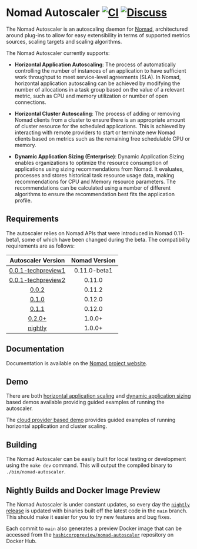# Nomad Autoscaler [![CI](https://github.com/hashicorp/nomad-autoscaler/actions/workflows/ci.yaml/badge.svg)](https://github.com/hashicorp/nomad-autoscaler/actions/workflows/ci.yaml) [![Discuss](https://img.shields.io/badge/discuss-nomad-00BC7F?style=flat)](https://discuss.hashicorp.com/c/nomad)

The Nomad Autoscaler is an autoscaling daemon for [Nomad](https://nomadproject.io/),
architectured around plug-ins to allow for easy extensibility in terms of supported metrics sources,
scaling targets and scaling algorithms.

The Nomad Autoscaler currently supports:
* **Horizontal Application Autoscaling**: The process of automatically controlling the number of
instances of an application to have sufficient work throughput to meet service-level agreements (SLA).
In Nomad, horizontal application autoscaling can be achieved by modifying the number of allocations
in a task group based on the value of a relevant metric, such as CPU and memory utilization or number
of open connections.

* **Horizontal Cluster Autoscaling**: The process of adding or removing Nomad clients from a cluster
to ensure there is an appropriate amount of cluster resource for the scheduled applications. This is
achieved by interacting with remote providers to start or terminate new Nomad clients based on metrics
such as the remaining free schedulable CPU or memory.

* **Dynamic Application Sizing (Enterprise)**: Dynamic Application Sizing enables organizations to
optimize the resource consumption of applications using sizing recommendations from Nomad. It
evaluates, processes and stores historical task resource usage data, making recommendations for CPU
and Memory resource parameters. The recommendations can be calculated using a number of different
algorithms to ensure the recommendation best fits the application profile.

## Requirements

The autoscaler relies on Nomad APIs that were introduced in Nomad 0.11-beta1, some of which have been changed during the beta.
The compatibility requirements are as follows:

|                                     Autoscaler Version                                    | Nomad Version |
|:-----------------------------------------------------------------------------------------:|:-------------:|
| [0.0.1-techpreview1](https://releases.hashicorp.com/nomad-autoscaler/0.0.1-techpreview1/) | 0.11.0-beta1  |
| [0.0.1-techpreview2](https://releases.hashicorp.com/nomad-autoscaler/0.0.1-techpreview2/) |    0.11.0     |
| [0.0.2](https://releases.hashicorp.com/nomad-autoscaler/0.0.2/)                           |    0.11.2     |
| [0.1.0](https://releases.hashicorp.com/nomad-autoscaler/0.1.0/)                           |    0.12.0     |
| [0.1.1](https://releases.hashicorp.com/nomad-autoscaler/0.1.1/)                           |    0.12.0     |
| [0.2.0+](https://releases.hashicorp.com/nomad-autoscaler/0.2.0/)                          |    1.0.0+     |
| [nightly](https://github.com/hashicorp/nomad-autoscaler/releases/tag/nightly)             |    1.0.0+     |

## Documentation

Documentation is available on the [Nomad project website](https://www.nomadproject.io/docs/autoscaling).

## Demo

There are both [horizontal application scaling](https://github.com/hashicorp/nomad-autoscaler-demos/tree/main/vagrant/horizontal-app-scaling) and
[dynamic application sizing](https://github.com/hashicorp/nomad-autoscaler-demos/tree/main/vagrant/dynamic-app-sizing) based demos available
providing guided examples of running the autoscaler.

The [cloud provider based demo](https://github.com/hashicorp/nomad-autoscaler-demos/tree/main/cloud) provides guided examples of running horizontal
application and cluster scaling.

## Building

The Nomad Autoscaler can be easily built for local testing or development using the `make dev`
command. This will output the compiled binary to `./bin/nomad-autoscaler`.

## Nightly Builds and Docker Image Preview

The Nomad Autoscaler is under constant updates, so every day the [`nightly`
release](https://github.com/hashicorp/nomad-autoscaler/releases/tag/nightly) is updated with
binaries built off the latest code in the `main` branch. This should make it easier for you to try
new features and bug fixes.

Each commit to `main` also generates a preview Docker image that can be accessed from the
[`hashicorppreview/nomad-autoscaler`](https://hub.docker.com/r/hashicorppreview/nomad-autoscaler/tags)
repository on Docker Hub.
